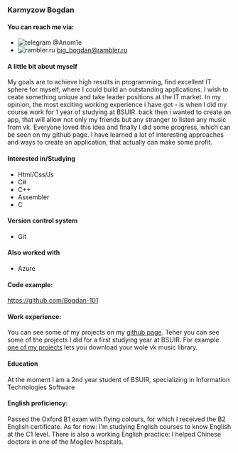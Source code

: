 ### Karmyzow Bogdan

#### You can reach me via:
* ![telegram](https://icons.iconarchive.com/icons/froyoshark/enkel/16/Telegram-icon.png) @Anom1e        
* ![rambler.ru](https://icons.iconarchive.com/icons/graphicloads/100-flat-2/16/email-icon.png) big_bogdan@rambler.ru

#### A little bit about myself
My goals are to achieve high results in programming, find excellent IT sphere for myself, where I could build an outstanding applications. I wish to ceate something unique and take leader positions at the IT market. In my opinion, the most exciting working experience i have got - is when I did my course work for 1 year of studying at BSUIR. back then i wanted to create an app, that will allow not only my friends but any stranger to listen any music from vk. Everyone loved this idea and finally  I did some progress, which can be seen on my github page. I have learned a lot of interesting approaches and ways to create an application, that actually can make some profit.

#### Interested in/Studying
  * Html/Css/Js 
  * C#
  * C++
  * Assembler
  * C

#### Version control system
  * Git

#### Also worked with
  * Azure

#### Code example:
<https://github.com/Bogdan-101>

#### Work experience:
 You can see some of my projects on my [github page](https://github.com/Bogdan-101). Teher you can see some of the projects I did for a first studying year at BSUIR. For example [one of my projects](https://github.com/Bogdan-101/VkDownloader) lets you download your wole vk music library.

#### Education
At the moment I am a 2nd year student of BSUIR, specializing in Information Technologies Software 

#### English proficiency:
Passed the Oxford B1 exam with flying colours, for which I received the B2 English certificate.
As for now: I'm studying English courses to know English at the C1 level.
There is also a working English practice: I helped Chinese doctors in one of the Mogilev hospitals.
